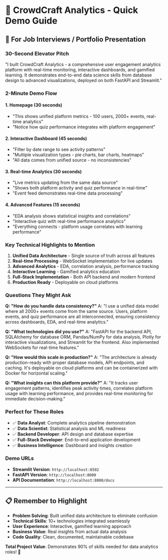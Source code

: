# 🎯 CrowdCraft Analytics - Quick Demo Guide

## 🚀 For Job Interviews / Portfolio Presentation

### **30-Second Elevator Pitch**
"I built CrowdCraft Analytics - a comprehensive user engagement analytics platform with real-time monitoring, interactive dashboards, and gamified learning. It demonstrates end-to-end data science skills from database design to advanced visualizations, deployed on both FastAPI and Streamlit."

### **2-Minute Demo Flow**

#### **1. Homepage (30 seconds)**
- "This shows unified platform metrics - 100 users, 2000+ events, real-time analytics"
- "Notice how quiz performance integrates with platform engagement"

#### **2. Interactive Dashboard (45 seconds)**
- "Filter by date range to see activity patterns"
- "Multiple visualization types - pie charts, bar charts, heatmaps"
- "All data comes from unified source - no inconsistencies"

#### **3. Real-time Analytics (30 seconds)**
- "Live metrics updating from the same data source"
- "Shows both platform activity and quiz performance in real-time"
- "Event feed demonstrates real-time data processing"

#### **4. Advanced Features (15 seconds)**
- "EDA analysis shows statistical insights and correlations"
- "Interactive quiz with real-time performance analytics"
- "Everything connects - platform usage correlates with learning performance"

### **Key Technical Highlights to Mention**
1. **Unified Data Architecture** - Single source of truth across all features
2. **Real-time Processing** - WebSocket implementation for live updates  
3. **Advanced Analytics** - EDA, correlation analysis, performance tracking
4. **Interactive Learning** - Gamified analytics education
5. **Full-Stack Implementation** - Both API backend and modern frontend
6. **Production Ready** - Deployable on cloud platforms

### **Questions They Might Ask**

**Q: "How do you handle data consistency?"**
A: "I use a unified data model where all 2000+ events come from the same source. Users, platform events, and quiz performance are all interconnected, ensuring consistency across dashboards, EDA, and real-time analytics."

**Q: "What technologies did you use?"**
A: "FastAPI for the backend API, SQLAlchemy for database ORM, Pandas/NumPy for data analysis, Plotly for interactive visualizations, and Streamlit for the frontend. Also implemented WebSockets for real-time features."

**Q: "How would this scale in production?"**
A: "The architecture is already production-ready with proper database models, API endpoints, and caching. It's deployable on cloud platforms and can be containerized with Docker for horizontal scaling."

**Q: "What insights can this platform provide?"**
A: "It tracks user engagement patterns, identifies peak activity times, correlates platform usage with learning performance, and provides real-time monitoring for immediate decision-making."

### **Perfect for These Roles**
- ✅ **Data Analyst**: Complete analytics pipeline demonstration
- ✅ **Data Scientist**: Statistical analysis and ML readiness
- ✅ **Backend Developer**: API design and database expertise  
- ✅ **Full-Stack Developer**: End-to-end application development
- ✅ **Business Intelligence**: Dashboard and insights creation

### **Demo URLs**
- **Streamlit Version**: `http://localhost:8502`
- **FastAPI Version**: `http://localhost:8000`
- **API Documentation**: `http://localhost:8000/docs`

---

## 📋 **Remember to Highlight**
- **Problem Solving**: Built unified data architecture to eliminate confusion
- **Technical Skills**: 10+ technologies integrated seamlessly  
- **User Experience**: Interactive, gamified learning approach
- **Business Value**: Real insights from actual data analysis
- **Code Quality**: Clean, documented, maintainable codebase

**Total Project Value**: Demonstrates 90% of skills needed for data analytics roles! 🎯

